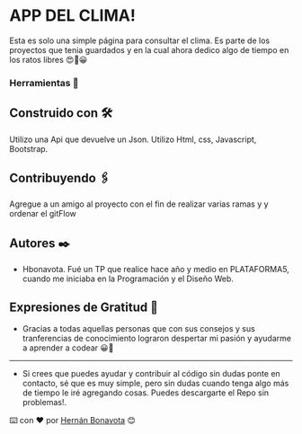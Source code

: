 # APP DEL CLIMA!

Esta es solo una simple página para consultar el clima. Es parte de los proyectos que tenia guardados y en la cual ahora dedico algo de tiempo en los ratos libres 😍💪😀

### Herramientas 🔧

## Construido con 🛠️

Utilizo una Api que devuelve un Json. Utilizo Html, css, Javascript, Bootstrap.

## Contribuyendo 🖇️

Agregue a un amigo al proyecto con el fin de realizar varias ramas y y ordenar el gitFlow

## Autores ✒️
* Hbonavota.
Fué un TP que realice hace año y medio en PLATAFORMA5, cuando me iniciaba en la Programación y el Diseño Web. 

## Expresiones de Gratitud 🎁

* Gracias a todas aquellas personas que con sus consejos y sus tranferencias de conocimiento lograron despertar mi pasión y ayudarme a aprender a codear 😀💪  

---
* Si crees que puedes ayudar y contribuir al código sin dudas ponte en contacto, sé que es muy simple, pero sin dudas cuando tenga algo más de tiempo le iré agregando cosas. Puedes descargarte el Repo sin problemas!. 

⌨️ con ❤️ por [Hernán Bonavota](https://github.com/hbonavota/) 😊


